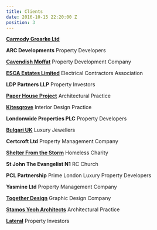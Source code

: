 ```yaml
---
title: Clients
date: 2016-10-15 22:20:00 Z
position: 3
---
```


**[Carmody Groarke Ltd](http://www.carmodygroarke.com/)**

**ARC Developments**
Property Developers

**[Cavendish Moffat](http://cavendishmoffat.com/)**
Property Development Company
 
**[ESCA Estates Limited](http://eca.co.uk/)**
Electrical Contractors Association

**LDP Partners LLP**
Property Investors

**[Paper House Project](https://www.paperhouseproject.co.uk/)**
Architectural Practice

**[Kitesgrove](http://www.kitesgrove.com/projects/)**
Interior Design Practice

**Londonwide Properties PLC**
Property Developers

**[Bulgari UK](http://www.bulgari.com/en-gb/)**
Luxury Jewellers

**Certcroft Ltd**
Property Management Company

**[Shelter From the Storm](http://sfts.org.uk/)**
Homeless Charity

**St John The Evangelist N1**
RC Church

**PCL Partnership**
Prime London Luxury Property Developers

**Yasmine Ltd**
Property Management Company

**[Together Design](http://www.togetherdesign.co.uk/)**
Graphic Design Company

**[Stamos Yeoh Architects](http://www.stamosyeoharchitects.com/)**
Architectural Practice

**[Lateral](http://www.lateral.london/)**
Property Investors